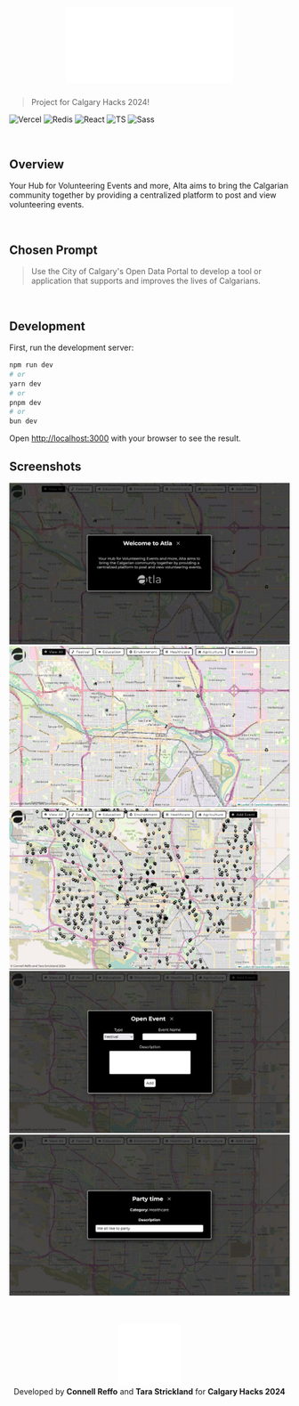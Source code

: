 <h1 align="center">
    <img width="300px" src="public/atla-logo-full.svg" />
</h1>

> Project for Calgary Hacks 2024!

![Vercel](https://img.shields.io/badge/Vercel-000000?style=for-the-badge&logo=vercel&logoColor=white)
![Redis](https://img.shields.io/badge/redis-%23DD0031.svg?&style=for-the-badge&logo=redis&logoColor=white)
![React](https://img.shields.io/badge/React-20232A?style=for-the-badge&logo=react&logoColor=61DAFB)
![TS](https://img.shields.io/badge/TypeScript-007ACC?style=for-the-badge&logo=typescript&logoColor=white)
![Sass](https://img.shields.io/badge/Sass-CC6699?style=for-the-badge&logo=sass&logoColor=white)

<br />

## Overview

Your Hub for Volunteering Events and more, Alta aims to bring the Calgarian community together by providing a centralized platform to post and view volunteering events.

<br />

## Chosen Prompt

> Use the City of Calgary's Open Data Portal to develop a tool
  or application that supports and improves the lives of Calgarians.

<br />

## Development

First, run the development server:

```bash
npm run dev
# or
yarn dev
# or
pnpm dev
# or
bun dev
```

Open [http://localhost:3000](http://localhost:3000) with your browser to see the result.

## Screenshots

![](public/screenshots/1.PNG)
![](public/screenshots/2.PNG)
![](public/screenshots/3.PNG)
![](public/screenshots/4.PNG)
![](public/screenshots/5.PNG)

<br />
<br />

<div align="center">
    <img width="110px" src="public/atla-logo-small.svg" />
    <div>Developed by <b>Connell Reffo</b> and <b>Tara Strickland</b> for <b>Calgary Hacks 2024</b></div>
</div>
